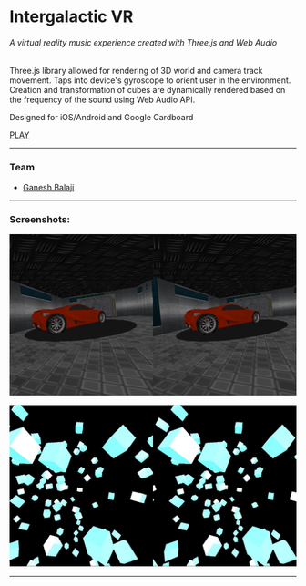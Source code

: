 # Intergalactic VR

###### A virtual reality music experience created with Three.js and Web Audio

Three.js library allowed for rendering of 3D world and camera track movement. Taps into device's gyroscope to orient user in the environment. Creation and transformation of cubes are dynamically rendered based on the frequency of the sound using Web Audio API.


Designed for iOS/Android and Google Cardboard

[PLAY](http://ganeshkbalaji.github.io/virtual-demo/)

---

### Team
* [Ganesh Balaji](https://github.com/ganeshkbalaji)

---

### Screenshots:

![car](images/car.jpg)

![blocks](images/blocks.jpg)

---
